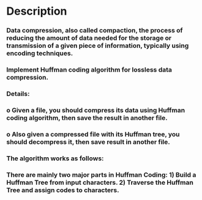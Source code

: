 # Description
### Data compression, also called compaction, the process of reducing the amount of data needed for the storage or transmission of a given piece of information, typically using encoding techniques.


### Implement Huffman coding algorithm for lossless data compression.
### **Details:**
### o Given a file, you should compress its data using Huffman coding algorithm, then save the result in another file.
### o Also given a compressed file with its Huffman tree, you should decompress it, then save result in another file.
### The algorithm works as follows:
### There are mainly two major parts in Huffman Coding: 1) Build a Huffman Tree from input characters. 2) Traverse the Huffman Tree and assign codes to characters.
